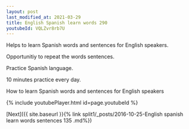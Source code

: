 ```yaml
---
layout: post
last_modified_at: 2021-03-29
title: English Spanish learn words 290 
youtubeId: VQLZvr8rb7U
---
```

 
 
Helps to learn Spanish words and sentences for English speakers.

Opportunitiy to repeat the words sentences. 

Practice Spanish language. 
 
10 minutes practice every day. 
 
How to learn Spanish words and sentences for English speakers 
 
{% include youtubePlayer.html id=page.youtubeId %}
 
 
[Next]({{ site.baseurl }}{% link  split1/_posts/2016-10-25-English spanish learn words sentences 135 .md%})
 
